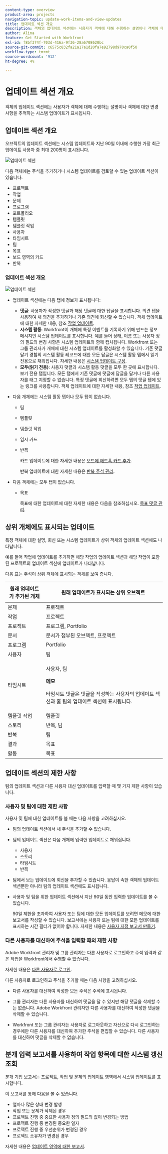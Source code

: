 ```yaml
---
content-type: overview
product-area: projects
navigation-topic: update-work-items-and-view-updates
title: 업데이트 섹션 개요
description: 객체의 업데이트 섹션에는 사용자가 객체에 대해 수행하는 설명이나 객체에 대한 변경 사항을 추적하는 시스템 업데이트가 표시됩니다.
author: Alina
feature: Get Started with Workfront
exl-id: f8bf374f-703d-416a-9f36-28a6708620bc
source-git-commit: c6575c832fa21a17a1d20fa7e92798d970ca0f50
workflow-type: tm+mt
source-wordcount: '912'
ht-degree: 4%

---
```



# 업데이트 섹션 개요

<!-- Audited: 1/2024 -->

<!--info for April 11: take "legacy" and "new commenting" and "production" or "preview" references out when we remove the legacy-->

<!--info for April 11: hide the disclaimer for preview below-->

<!--
<span class="preview">The highlighted information on this page refers to functionality not yet generally available. It is available only in the Preview environment for all customers or in Production for customers who enabled fast releases. </span>

<span class="preview">For information about fast releases, see [Enable or disable fast releases for your organization](/help/quicksilver/administration-and-setup/set-up-workfront/configure-system-defaults/enable-fast-release-process.md).</span>

<span class="preview">For information about the current release schedule, see [Second Quarter 2024 release overview](/help/quicksilver/product-announcements/product-releases/24-q2-release-activity/24-q2-release-overview.md).</span>
-->

<!--info for April 11: take out the Important box-->

객체의 업데이트 섹션에는 사용자가 객체에 대해 수행하는 설명이나 객체에 대한 변경 사항을 추적하는 시스템 업데이트가 표시됩니다.

<!--
>[!IMPORTANT]
>
>We are currently redesigning the commenting experience in Adobe Workfront.
>
>Depending on what objects you access the commenting experience for, you might see the following functionality for the Updates section:
>* The new experience
>* The legacy experience
>* The new and the legacy experience
>
>For more information about the new commenting experience and its availability, see [New commenting experience](../../product-announcements/betas/new-commenting-experience-beta/unified-commenting-experience.md). 
>
><Span class="preview"> The legacy commenting experience has been removed from projects, tasks, issues, and documents in the Preview environment. </span>
>
>The new commenting experience is available only for the Updates section of Workfront objects, and it is not available when you access updates from the following areas:
>
> * Home
> * Summary panel in lists
> * Summary panel in timesheets 
> * Summary panel in the Workload Balancer
>
><span class="preview">The new commenting experience is available in the Summary panel in lists, timesheets, and the Workload Balancer in the Preview environment and in the Production environment for customers who have opted for the fast release process.
-->

## 업데이트 섹션 개요

오브젝트의 업데이트 섹션에는 시스템 업데이트와 지난 90일 이내에 수행한 가장 최근 업데이트 사용자 중 최대 200명이 표시됩니다.

![업데이트 섹션](assets/updates-tab-with-unified-experience-for-issues-all-tab.png)

<!--Info for April 11: Add the following right under the screen shot above:-->

다음 객체에는 주석을 추가하거나 시스템 업데이트를 검토할 수 있는 업데이트 섹션이 있습니다.

* 프로젝트
* 작업
* 문제
* 프로그램
* 포트폴리오
* 템플릿
* 템플릿 작업
* 사용자
* 타임시트
* 팀
* 목표
* 보드 영역의 카드
* 반복

<!--info for April 11: remove all the information below, all the way down to the following section: -->

<!--
Depending on what objects you access the commenting experience for, you might find the following experience for the Updates section:

* Both the new and legacy commenting experience for the following objects: 

  * Project
  * Task (this includes Stories)
  * Issue
  * Document

    >[!TIP]
    >
    >Use the New commenting option to display the new commenting experience (when you enable it) or the legacy commenting experience (when you disable it). The new commenting experience is the default. For more information, see [New commenting experience](../../product-announcements/betas/new-commenting-experience-beta/unified-commenting-experience.md). 

* Only the new commenting experience for the objects listed below. There is no option to enable the legacy commenting experience for these objects:   

  * Goal

    >[!NOTE]
    >
    >You must have an additional license to Adobe Workfront Goals to be able to access this area of Workfront. For more information, see [Requirements to use Workfront Goals](../../workfront-goals/goal-management/access-needed-for-wf-goals.md). 

  * Card on a board
  * Team
  * Template
  * Template Task
  * Timesheet
  * Program
  * Portfolio
  * User

* Only the legacy commenting experience for the following objects:

  * Iterations

    There is no option to enable the new commenting experience for iterations. For more information, see [Manage iteration comments](/help/quicksilver/agile/use-scrum-in-an-agile-team/iterations/manage-iteration-updates.md). 
-->

<!--Info for April 11: reword the section title below to: Overview of the Updates section; and remove the preview tags-->

### 업데이트 섹션 개요 <!--in the new commenting experience-->

![업데이트 섹션](assets/updates-tab-after-unified-experience-for-tasks-all-tab.png)

<!--info for April 11: remove the NOTE below and any references below to "the new commenting experience". This should be just the ONLY experience. -->

<!--
>[!NOTE]
>
>The new commenting experience is not available for iterations.
-->

* 업데이트 섹션에는 다음 탭에 정보가 표시됩니다<!-- in the new commenting experience-->:

   * **댓글**: 사용자가 작성한 댓글과 해당 댓글에 대한 답글을 표시합니다. 의견 탭을 사용하여 새 의견을 추가하거나 기존 의견에 회신할 수 있습니다. 객체 업데이트에 대한 자세한 내용<!-- in the new commenting experience-->, 참조 [작업 업데이트](../updating-work-items-and-viewing-updates/update-work.md).
   * **시스템 활동**: Workfront이 개체에 특정 이벤트를 기록하기 위해 만드는 정보 메시지인 시스템 업데이트를 표시합니다. 예를 들어 상태, 이름 또는 사용자 정의 필드의 변경 사항은 시스템 업데이트와 함께 캡처됩니다. Workfront 또는 그룹 관리자가 개체에 대한 시스템 업데이트를 활성화할 수 있습니다. 기존 댓글 달기 경험의 시스템 활동 레코드에 대한 모든 답글은 시스템 활동 탭에서 읽기 전용으로 채워집니다. 자세한 내용은 [시스템 업데이트 구성](../../administration-and-setup/set-up-workfront/system-tracked-update-feeds/configure-system-updates.md).
   * **모두(읽기 전용)**: 사용자 댓글과 시스템 활동 댓글을 모두 한 곳에 표시합니다. 보기 전용 탭입니다. 모든 탭에서 기존 댓글에 댓글에 답글을 달거나 다른 사용자를 태그 지정할 수 없습니다. 특정 댓글에 회신하려면 모두 탭의 댓글 탭에 있는 링크를 사용합니다. 객체 업데이트에 대한 자세한 내용<!-- in the new commenting experience-->, 참조 [작업 업데이트](../updating-work-items-and-viewing-updates/update-work.md).

* 다음 개체에는 시스템 활동 탭이나 모두 탭이 없습니다.

   * 팀
   * 템플릿
   * 템플릿 작업
   * 임시 카드
   * 반복

     카드 업데이트에 대한 자세한 내용은 [보드에 애드혹 카드 추가](/help/quicksilver/agile/get-started-with-boards/add-card-to-board.md).

     반복 업데이트에 대한 자세한 내용은 [반복 주석 관리](/help/quicksilver/agile/use-scrum-in-an-agile-team/iterations/manage-iteration-updates.md).

* 다음 객체에는 모두 탭이 없습니다.

   * 목표

     목표에 대한 업데이트에 대한 자세한 내용은 다음을 참조하십시오. [목표 댓글 관리](/help/quicksilver/workfront-goals/goal-management/manage-goal-comments.md).

<!--info for April 11: make the text below live - remove the commented out brackets: 
NOTE FROM LISA: I added this info above, because there was already a list of items without a System Activity or All tab.

* The following objects don't have a System Activity or an All tab: 

  * Iterations

    For more information about updates on iterations, see [Manage iteration comments](/help/quicksilver/agile/use-scrum-in-an-agile-team/iterations/manage-iteration-updates.md). -->

<!-- info for April 11: hide the entire section below: -->

<!--
### Overview of the legacy Updates section 

![](assets/updates-tab-before-unified-experience-for-tasks.png)

The legacy Updates section shows the following information:

* **User updates**: Comments made by users and replies to those comments. 
* **System updates**: Informational messages that Workfront creates to record certain events on an objects. For example, you can capture changes in status, name, or custom fields with system updates. Your Workfront or group administrator can enable system updates for your objects. For more information, see [Configure system updates](../../administration-and-setup/set-up-workfront/system-tracked-update-feeds/configure-system-updates.md).

The following objects don't record system updates:

* Team
* Template
* Template Task
* Iterations
-->

## 상위 개체에도 표시되는 업데이트

특정 객체에 대한 설명, 회신 또는 시스템 업데이트가 상위 객체의 업데이트 섹션에도 나타납니다.

예를 들어 작업에 업데이트를 추가하면 해당 작업의 업데이트 섹션과 해당 작업이 포함된 프로젝트의 업데이트 섹션에 업데이트가 나타납니다.

다음 표는 주석이 상위 객체에 표시되는 객체를 보여 줍니다.

<table style="table-layout:auto"> 
 <col> 
 <col> 
 <thead> 
  <tr> 
   <th><strong>원래 업데이트가 추가된 개체</strong> </th> 
   <th> <p><strong>원래 업데이트가 표시되는 상위 오브젝트</strong> </p> </th> 
  </tr> 
 </thead> 
 <tbody> 
  <tr> 
   <td>문제</td> 
   <td>프로젝트</td> 
  </tr> 
  <tr> 
   <td>작업</td> 
   <td>프로젝트</td> 
  </tr> 
  <tr> 
   <td>프로젝트</td> 
   <td>프로그램, Portfolio</td> 
  </tr> 
  <tr data-mc-conditions=""> 
   <td>문서 </td> 
   <td>문서가 첨부된 오브젝트, 프로젝트 </td> 
  </tr> 
  <tr> 
   <td>프로그램</td> 
   <td>Portfolio</td> 
  </tr> 
  <tr> 
   <td>사용자</td> 
   <td>팀</td> 
  </tr> 
  <tr> 
   <td>타임시트</td> 
   <td><p>사용자, 팀</p>
   <p><b>메모</b></p>
   <p>타임시트 댓글은 댓글을 작성하는 사용자의 업데이트 섹션과 홈 팀의 업데이트 섹션에 표시됩니다.</p>
   </td> 
  </tr> 
  <tr> 
   <td>템플릿 작업</td> 
   <td>템플릿</td> 
  </tr> 
  <tr> 
   <td>스토리</td> 
   <td>반복, 팀</td> 
  </tr> 
  <tr> 
   <td>반복</td> 
   <td>팀</td> 
  </tr>

<tr> 
   <td>결과</td> 
   <td>목표</td> 
  </tr> 
  <tr> 
   <td>활동</td> 
   <td>목표</td> 
  </tr> 
 </tbody> 
</table>

<!--info for April 11: hide the note below-->

<!--
>[!NOTE]
>
>Replies added to system updates do not roll up to the parent object. Only direct replies on a child object and replies added to existing updates roll up to parent objects.
>
>For information about the object hierarchy in Adobe Workfront, see [Understand objects in Adobe Workfront](../../workfront-basics/navigate-workfront/workfront-navigation/understand-objects.md).
>
> It is not possible to reply to system updates in the new commenting experience. For more information, see [New commenting experience](../../product-announcements/betas/new-commenting-experience-beta/unified-commenting-experience.md).
-->


## 업데이트 섹션의 제한 사항

팀의 업데이트 섹션과 다른 사용자 대신 업데이트를 입력할 때 몇 가지 제한 사항이 있습니다.

### 사용자 및 팀에 대한 제한 사항

사용자 및 팀에 대한 업데이트를 볼 때는 다음 사항을 고려하십시오.

* 팀의 업데이트 섹션에서 새 주석을 추가할 수 없습니다.

* 팀의 업데이트 섹션은 다음 개체에 입력한 업데이트로 채워집니다.

   * 사용자
   * 스토리
   * 타임시트
   * 반복

* 팀에서 보는 업데이트에 회신을 추가할 수 있습니다. 응답이 속한 객체의 업데이트 섹션뿐만 아니라 팀의 업데이트 섹션에도 표시됩니다.

* 사용자 및 팀을 위한 업데이트 섹션에서 지난 90일 동안 입력한 업데이트를 볼 수 있습니다.

  90일 제한을 초과하여 사용자 또는 팀에 대한 모든 업데이트를 보려면 메모에 대한 보고서를 작성할 수 있습니다. 보고서에는 사용자 또는 팀에 대한 모든 업데이트를 표시하는 시간 필터가 없어야 합니다. 자세한 내용은 [사용자 지정 보고서 만들기](../../reports-and-dashboards/reports/creating-and-managing-reports/create-custom-report.md).

### 다른 사용자를 대신하여 주석을 입력할 때의 제한 사항

Adobe Workfront 관리자 및 그룹 관리자는 다른 사용자로 로그인하고 주석 입력과 같은 작업을 Workfront에서 수행할 수 있습니다.

자세한 내용은 [다른 사용자로 로그인](../../administration-and-setup/add-users/create-and-manage-users/log-in-as-another-user.md).

다른 사용자로 로그인하고 주석을 추가할 때는 다음 사항을 고려하십시오.

* 다른 사용자를 대신하여 작성한 모든 주석은 주석에 표시됩니다.

* 그룹 관리자는 다른 사용자를 대신하여 댓글을 달 수 있지만 해당 댓글을 삭제할 수는 없습니다. Adobe Workfront 관리자만 다른 사용자를 대신하여 작성한 댓글을 삭제할 수 있습니다.

* Workfront 또는 그룹 관리자는 사용자로 로그아웃하고 자신으로 다시 로그인하는 경우에만 다른 사용자를 대신하여 추가한 주석을 편집할 수 있습니다. 다른 사용자를 대신하여 댓글을 삭제할 수 없습니다.

## 분개 입력 보고서를 사용하여 작업 항목에 대한 시스템 갱신 조회

분개 기입 보고서는 프로젝트, 작업 및 문제의 업데이트 영역에서 시스템 업데이트를 표시합니다.

이 보고서를 통해 다음을 볼 수 있습니다.

* 얼마나 많은 상태 변경 발생
* 작업 또는 문제가 삭제된 경우
* 프로젝트 진행 중 중요한 사용자 정의 필드의 값이 변경되는 방법
* 프로젝트 진행 중 변경된 중요한 일자
* 프로젝트 진행 중 우선순위가 변경된 경우
* 프로젝트 소유자가 변경된 경우

자세한 내용은 [업데이트 영역에 대한 보고서](../../reports-and-dashboards/reports/creating-and-managing-reports/create-journal-entry-report.md).
